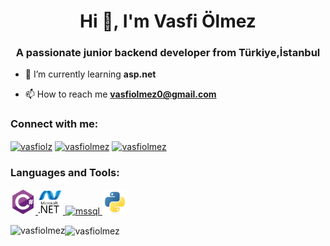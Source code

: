 <h1 align="center">Hi 👋, I'm Vasfi Ölmez</h1>
<h3 align="center">A passionate junior backend developer from Türkiye,İstanbul</h3>

- 🌱 I’m currently learning **asp.net**

- 📫 How to reach me **vasfiolmez0@gmail.com**

<h3 align="left">Connect with me:</h3>
<p align="left">
<a href="https://twitter.com/vasfiolz" target="blank"><img align="center" src="https://raw.githubusercontent.com/rahuldkjain/github-profile-readme-generator/master/src/images/icons/Social/twitter.svg" alt="vasfiolz" height="30" width="40" /></a>
<a href="https://linkedin.com/in/vasfiolmez" target="blank"><img align="center" src="https://raw.githubusercontent.com/rahuldkjain/github-profile-readme-generator/master/src/images/icons/Social/linked-in-alt.svg" alt="vasfiolmez" height="30" width="40" /></a>
<a href="https://instagram.com/vasfiolmez" target="blank"><img align="center" src="https://raw.githubusercontent.com/rahuldkjain/github-profile-readme-generator/master/src/images/icons/Social/instagram.svg" alt="vasfiolmez" height="30" width="40" /></a>
</p>

<h3 align="left">Languages and Tools:</h3>
<p align="left"> <a href="https://www.w3schools.com/cs/" target="_blank" rel="noreferrer"> <img src="https://raw.githubusercontent.com/devicons/devicon/master/icons/csharp/csharp-original.svg" alt="csharp" width="40" height="40"/> </a> <a href="https://dotnet.microsoft.com/" target="_blank" rel="noreferrer"> <img src="https://raw.githubusercontent.com/devicons/devicon/master/icons/dot-net/dot-net-original-wordmark.svg" alt="dotnet" width="40" height="40"/> </a> <a href="https://www.microsoft.com/en-us/sql-server" target="_blank" rel="noreferrer"> <img src="https://www.svgrepo.com/show/303229/microsoft-sql-server-logo.svg" alt="mssql" width="40" height="40"/> </a> <a href="https://www.python.org" target="_blank" rel="noreferrer"> <img src="https://raw.githubusercontent.com/devicons/devicon/master/icons/python/python-original.svg" alt="python" width="40" height="40"/> </a> </p>

<p><img align="left" src="https://github-readme-stats.vercel.app/api/top-langs?username=vasfiolmez&show_icons=true&locale=en&layout=compact" alt="vasfiolmez" /></p>

<p><img align="center" src="https://github-readme-streak-stats.herokuapp.com/?user=vasfiolmez&" alt="vasfiolmez" /></p>
